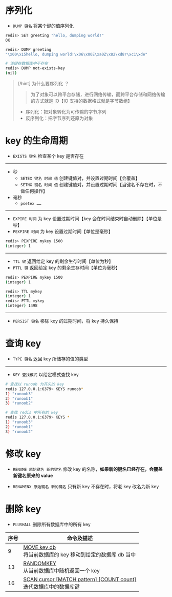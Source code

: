 # 序列化
- `DUMP 键名` 将某个键的值序列化

```bash
redis> SET greeting "hello, dumping world!"
OK

redis> DUMP greeting
"\x00\x15hello, dumping world!\x06\x00E\xa0Z\x82\xd8r\xc1\xde"

# 该键在数据库中不存在
redis> DUMP not-exists-key
(nil)
```

>[!hint] 为什么要序列化 ？
>>为了对象可以跨平台存储，进行网络传输，而跨平台存储和网络传输的方式就是 IO【IO 支持的数据格式就是字节数组】
>
> - 序列化：把对象转化为可传输的字节序列
> - 反序列化：把字节序列还原为对象

# key 的生命周期
- `EXISTS 键名` 检查某个 key 是否存在

---
- 秒
	- `SETEX 键名 时间 值` 创建键值对，并设置过期时间【会覆盖】
	- `SETNX 键名 时间 值` 创建键值对，并设置过期时间【当键名不存在时，不做任何操作】
- 毫秒
	- `psetex ……` 

---

- `EXPIRE 时间` 为 key 设置过期时间【key 会在时间结束时自动删除】【单位是秒】
- `PEXPIRE 时间` 为 key 设置过期时间【单位是毫秒】
```bash
redis> PEXPIRE mykey 1500
(integer) 1
```

---

- `TTL 键` 返回给定 key 的剩余生存时间【单位为秒】
- `PTTL 键` 返回给定 key 的剩余生存时间【单位为毫秒】

```bash
redis> PEXPIRE mykey 1500
(integer) 1

redis> TTL mykey
(integer) 1
redis> PTTL mykey
(integer) 1498
```

---

- `PERSIST 键名` 移除 key 的过期时间，将 key 持久保持

# 查询 key
- `TYPE 键名` 返回 key 所储存的值的类型

---

- `KEY 查找模式` 以给定模式查找 key
```bash
# 查找以 runoob 为开头的 key
redis 127.0.0.1:6379> KEYS runoob*
1) "runoob3"
2) "runoob1"
3) "runoob2"

# 查找 redis 中所有的 key
redis 127.0.0.1:6379> KEYS *
1) "runoob3"
2) "runoob1"
3) "runoob2"
```

# 修改 key
- `RENAME 原始键名 新的键名` 修改 key 的名称，**如果新的键名已经存在，会覆盖新键名原来的 value**

- `RENAMENX 原始键名 新的键名` 只有新 key 不存在时，将老 key 改名为新 key

# 删除 key
- `FLUSHALL` 删除所有数据库中的所有 key

| 序号  | 命令及描述                                                                                                     |
| --- | --------------------------------------------------------------------------------------------------------- |
| 9   | [MOVE key db](https://www.runoob.com/redis/keys-move.html)  <br>将当前数据库的 key 移动到给定的数据库 db 当中               |
| 13  | [RANDOMKEY](https://www.runoob.com/redis/keys-randomkey.html)  <br>从当前数据库中随机返回一个 key                      |
| 16  | [SCAN cursor [MATCH pattern] [COUNT count]](https://www.runoob.com/redis/keys-scan.html)  <br>迭代数据库中的数据库键 |

